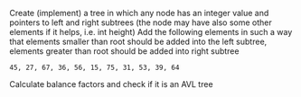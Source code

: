 Create (implement) a tree in which any node has an integer value and pointers to left and right subtrees (the node may have also some other elements if it helps, i.e. int height)
Add the following elements in such a way that elements smaller than root should be added into the left subtree, elements greater than root should be added into right subtree

    45, 27, 67, 36, 56, 15, 75, 31, 53, 39, 64

Calculate balance factors and check if it is an AVL tree
